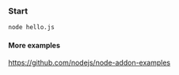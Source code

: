 ### Start
```bash
node hello.js
```
#### More examples
https://github.com/nodejs/node-addon-examples
